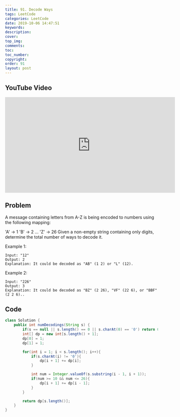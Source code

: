 ```yaml
---
title: 91. Decode Ways
tags: LeetCode
categories: LeetCode
date: 2019-10-06 14:47:51
keywords:
description:
cover:
top_img:
comments:
toc:
toc_number:
copyright:
order: 91
layout: post
---
```


## YouTube Video

<iframe width="560" height="315" src="https://www.youtube.com/embed/Q26NujacIpM" frameborder="0" allow="accelerometer; autoplay; encrypted-media; gyroscope; picture-in-picture" allowfullscreen></iframe>

## Problem

A message containing letters from A-Z is being encoded to numbers using the following mapping:

'A' -> 1
'B' -> 2
...
'Z' -> 26
Given a non-empty string containing only digits, determine the total number of ways to decode it.

Example 1:

```
Input: "12"
Output: 2
Explanation: It could be decoded as "AB" (1 2) or "L" (12).
```

Example 2:

```
Input: "226"
Output: 3
Explanation: It could be decoded as "BZ" (2 26), "VF" (22 6), or "BBF" (2 2 6)..
```

## Code

```java
class Solution {
    public int numDecodings(String s) {
        if(s == null || s.length() == 0 || s.charAt(0) == '0') return 0;
        int[] dp = new int[s.length() + 1];
        dp[0] = 1;
        dp[1] = 1;

        for(int i = 1; i < s.length(); i++){
            if(s.charAt(i) != '0'){
                dp[i + 1] += dp[i];
            }

            int num = Integer.valueOf(s.substring(i - 1, i + 1));
            if(num >= 10 && num <= 26){
                dp[i + 1] += dp[i - 1];
            }
        }

        return dp[s.length()];
    }
}
```
